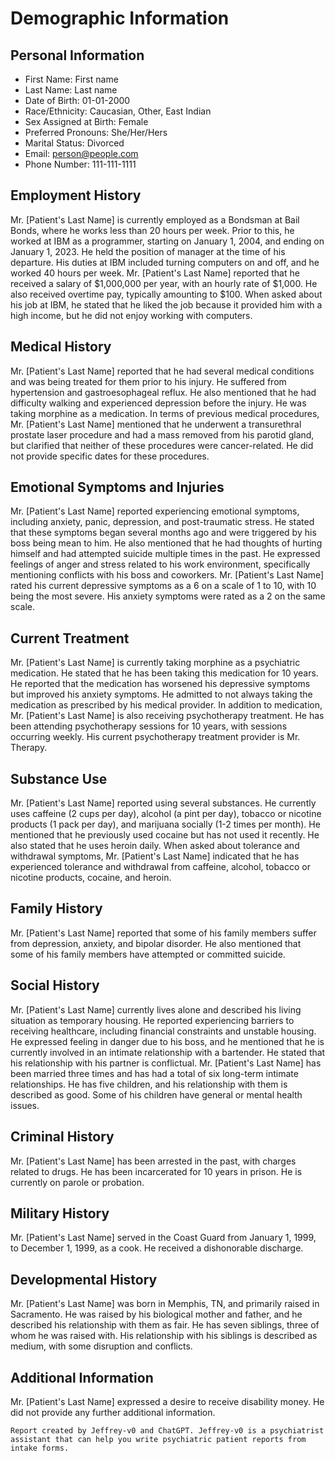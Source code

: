# Demographic Information

## Personal Information

- First Name: First name
- Last Name: Last name
- Date of Birth: 01-01-2000
- Race/Ethnicity: Caucasian, Other, East Indian
- Sex Assigned at Birth: Female
- Preferred Pronouns: She/Her/Hers
- Marital Status: Divorced
- Email: person@people.com
- Phone Number: 111-111-1111

## Employment History

Mr. [Patient's Last Name] is currently employed as a Bondsman at Bail Bonds, where he works less than 20 hours per week. Prior to this, he worked at IBM as a programmer, starting on January 1, 2004, and ending on January 1, 2023. He held the position of manager at the time of his departure. His duties at IBM included turning computers on and off, and he worked 40 hours per week. Mr. [Patient's Last Name] reported that he received a salary of $1,000,000 per year, with an hourly rate of $1,000. He also received overtime pay, typically amounting to $100. When asked about his job at IBM, he stated that he liked the job because it provided him with a high income, but he did not enjoy working with computers.

## Medical History

Mr. [Patient's Last Name] reported that he had several medical conditions and was being treated for them prior to his injury. He suffered from hypertension and gastroesophageal reflux. He also mentioned that he had difficulty walking and experienced depression before the injury. He was taking morphine as a medication. In terms of previous medical procedures, Mr. [Patient's Last Name] mentioned that he underwent a transurethral prostate laser procedure and had a mass removed from his parotid gland, but clarified that neither of these procedures were cancer-related. He did not provide specific dates for these procedures.

## Emotional Symptoms and Injuries

Mr. [Patient's Last Name] reported experiencing emotional symptoms, including anxiety, panic, depression, and post-traumatic stress. He stated that these symptoms began several months ago and were triggered by his boss being mean to him. He also mentioned that he had thoughts of hurting himself and had attempted suicide multiple times in the past. He expressed feelings of anger and stress related to his work environment, specifically mentioning conflicts with his boss and coworkers. Mr. [Patient's Last Name] rated his current depressive symptoms as a 6 on a scale of 1 to 10, with 10 being the most severe. His anxiety symptoms were rated as a 2 on the same scale.

## Current Treatment

Mr. [Patient's Last Name] is currently taking morphine as a psychiatric medication. He stated that he has been taking this medication for 10 years. He reported that the medication has worsened his depressive symptoms but improved his anxiety symptoms. He admitted to not always taking the medication as prescribed by his medical provider. In addition to medication, Mr. [Patient's Last Name] is also receiving psychotherapy treatment. He has been attending psychotherapy sessions for 10 years, with sessions occurring weekly. His current psychotherapy treatment provider is Mr. Therapy.

## Substance Use

Mr. [Patient's Last Name] reported using several substances. He currently uses caffeine (2 cups per day), alcohol (a pint per day), tobacco or nicotine products (1 pack per day), and marijuana socially (1-2 times per month). He mentioned that he previously used cocaine but has not used it recently. He also stated that he uses heroin daily. When asked about tolerance and withdrawal symptoms, Mr. [Patient's Last Name] indicated that he has experienced tolerance and withdrawal from caffeine, alcohol, tobacco or nicotine products, cocaine, and heroin.

## Family History

Mr. [Patient's Last Name] reported that some of his family members suffer from depression, anxiety, and bipolar disorder. He also mentioned that some of his family members have attempted or committed suicide.

## Social History

Mr. [Patient's Last Name] currently lives alone and described his living situation as temporary housing. He reported experiencing barriers to receiving healthcare, including financial constraints and unstable housing. He expressed feeling in danger due to his boss, and he mentioned that he is currently involved in an intimate relationship with a bartender. He stated that his relationship with his partner is conflictual. Mr. [Patient's Last Name] has been married three times and has had a total of six long-term intimate relationships. He has five children, and his relationship with them is described as good. Some of his children have general or mental health issues.

## Criminal History

Mr. [Patient's Last Name] has been arrested in the past, with charges related to drugs. He has been incarcerated for 10 years in prison. He is currently on parole or probation.

## Military History

Mr. [Patient's Last Name] served in the Coast Guard from January 1, 1999, to December 1, 1999, as a cook. He received a dishonorable discharge.

## Developmental History

Mr. [Patient's Last Name] was born in Memphis, TN, and primarily raised in Sacramento. He was raised by his biological mother and father, and he described his relationship with them as fair. He has seven siblings, three of whom he was raised with. His relationship with his siblings is described as medium, with some disruption and conflicts.

## Additional Information

Mr. [Patient's Last Name] expressed a desire to receive disability money. He did not provide any further additional information.

```
Report created by Jeffrey-v0 and ChatGPT. Jeffrey-v0 is a psychiatrist assistant that can help you write psychiatric patient reports from intake forms.
```
